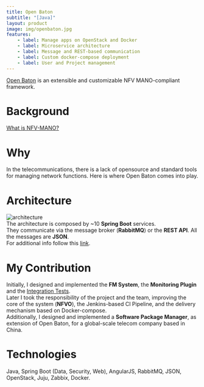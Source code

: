```yaml
---
title: Open Baton
subtitle: "[Java]"
layout: product
image: img/openbaton.jpg
features:
    - label: Manage apps on OpenStack and Docker
    - label: Microservice architecture
    - label: Message and REST-based communication
    - label: Custom docker-compose deployment
    - label: User and Project management
---
```

[Open Baton](http://openbaton.org/) is an extensible and customizable NFV MANO-compliant framework.

# Background
[What is NFV-MANO?](https://www.sdxcentral.com/networking/nfv/mano-lso/definitions/nfv-mano/)

# Why
In the telecommunications, there is a lack of opensource and standard tools for managing network functions. Here is where Open Baton comes into play.

# Architecture
![architecture](img/openbaton-arch.png)  
The architecture is composed by ~10 **Spring Boot** services.  
They communicate via the message broker (**RabbitMQ**) or the **REST API**. All the messages are **JSON**.  
For additional info follow this [link](http://openbaton.org/features.html).

# My Contribution
Initially, I designed and implemented the **FM System**, the **Monitoring Plugin** and the [Integration Tests](https://github.com/openbaton/integration-tests).  
Later I took the responsibility of the project and the team, improving the core of the system (**NFVO**), the Jenkins-based CI Pipeline, and the delivery mechanism based on Docker-compose.  
Additionally, I designed and implemented a **Software Package Manager**, as extension of Open Baton, for a global-scale telecom company based in China.

# Technologies
Java, Spring Boot (Data, Security, Web), AngularJS, RabbitMQ, JSON, OpenStack, Juju, Zabbix, Docker.
